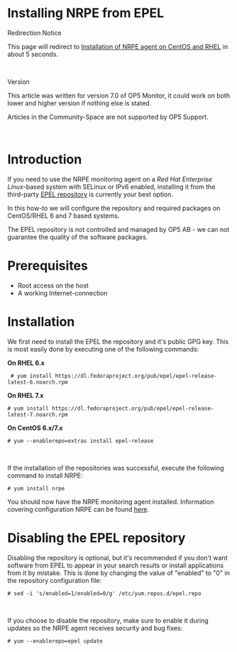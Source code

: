 # Installing NRPE from EPEL

Redirection Notice

This page will redirect to [Installation of NRPE agent on CentOS and RHEL](/display/HOWTOs/Installation+of+NRPE+agent+on+CentOS+and+RHEL) in about 5 seconds.

 

Version

This article was written for version 7.0 of OP5 Monitor, it could work on both lower and higher version if nothing else is stated.

Articles in the Community-Space are not supported by OP5 Support.

 

# Introduction

If you need to use the NRPE monitoring agent on a *Red Hat Enterprise Linux*-based system with SELinux or IPv6 enabled, installing it from the third-party [EPEL repository](https://fedoraproject.org/wiki/EPEL) is currently your best option.

In this how-to we will configure the repository and required packages on CentOS/RHEL 6 and 7 based systems.

The EPEL repository is not controlled and managed by OP5 AB - we can not guarantee the quality of the software packages.

# Prerequisites

-   Root access on the host
-   A working Internet-connection

# Installation

We first need to install the EPEL the repository and it's public GPG key. This is most easily done by executing one of the following commands:

**On RHEL 6.x**

``` {.text data-syntaxhighlighter-params="brush: text; gutter: false; theme: Confluence" data-theme="Confluence" style="brush: text; gutter: false; theme: Confluence"}
 # yum install https://dl.fedoraproject.org/pub/epel/epel-release-latest-6.noarch.rpm
```

**On RHEL 7.x**

``` {.text data-syntaxhighlighter-params="brush: text; gutter: false; theme: Confluence" data-theme="Confluence" style="brush: text; gutter: false; theme: Confluence"}
# yum install https://dl.fedoraproject.org/pub/epel/epel-release-latest-7.noarch.rpm
```

**On CentOS 6.x/7.x**

``` {.text data-syntaxhighlighter-params="brush: text; gutter: false; theme: Confluence" data-theme="Confluence" style="brush: text; gutter: false; theme: Confluence"}
# yum --enablerepo=extras install epel-release
```

 

If the installation of the repositories was successful, execute the following command to install NRPE:

``` {.text data-syntaxhighlighter-params="brush: text; gutter: false; theme: Confluence" data-theme="Confluence" style="brush: text; gutter: false; theme: Confluence"}
# yum install nrpe
```

You should now have the NRPE monitoring agent installed. Information covering configuration NRPE can be found [here](https://kb.op5.com/display/DOC/NRPE).

# Disabling the EPEL repository

Disabling the repository is optional, but it's recommended if you don't want software from EPEL to appear in your search results or install applications from it by mistake.
This is done by changing the value of "enabled" to "0" in the repository configuration file:

``` {.text data-syntaxhighlighter-params="brush: text; gutter: false; theme: Confluence" data-theme="Confluence" style="brush: text; gutter: false; theme: Confluence"}
# sed -i 's/enabled=1/enabled=0/g' /etc/yum.repos.d/epel.repo
```

 

If you choose to disable the repository, make sure to enable it during updates so the NRPE agent receives security and bug fixes:

``` {.text data-syntaxhighlighter-params="brush: text; gutter: false; theme: Confluence" data-theme="Confluence" style="brush: text; gutter: false; theme: Confluence"}
# yum --enablerepo=epel update
```

